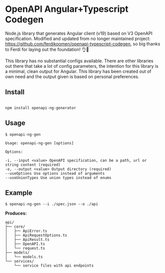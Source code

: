 
# OpenAPI Angular+Typescript Codegen

  

Node.js library that generates Angular client (v19) based on V3 OpenAPI specification.
Modified and updated from no longer maintained project: https://github.com/ferdikoomen/openapi-typescript-codegen, so big thanks to Ferdi for laying out the foundation! 👌🙌

This library has no substantial configs available. There are other libraries out there that take a lot of config parameters, the intention for this library is a minimal, clean output for Angular. This library has been created out of own need and the output given is based on personal preferences.


## Install

```

npm install openapi-ng-generator

```

  

## Usage
```
$ openapi-ng-gen

Usage: openapi-ng-gen [options]

Options:

-i, --input <value> OpenAPI specification, can be a path, url or string content (required)
-o, --output <value> Output directory (required)
--useOptions Use options instead of arguments
--useUnionTypes Use union types instead of enums

```

## Example

```
$ openapi-ng-gen --i ./spec.json --o ./api
 ```

**Produces:**
```
api/
├── core/
│   ├── ApiError.ts
│   ├── ApiRequestOptions.ts
│   ├── ApiResult.ts
│   ├── OpenAPI.ts
│   └── request.ts
├── models/
│   └── models.ts
└── services/
    └── service files with api endpoints
```
